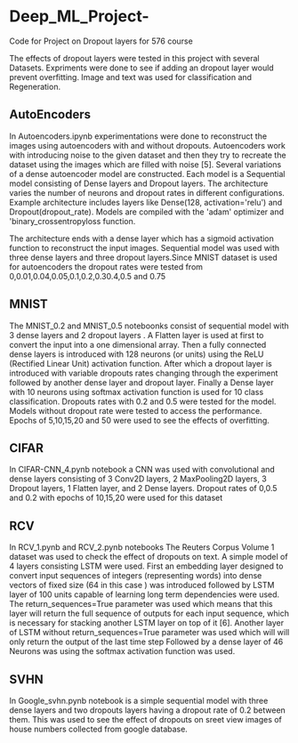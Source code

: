 # Deep_ML_Project-
Code for Project on Dropout layers for 576 course

The effects of dropout layers were tested in this project with several Datasets. Expriments were done to see if adding an dropout layer would prevent overfitting. Image and text was used for classification and Regeneration.

## AutoEncoders 

  In Autoencoders.ipynb experimentations were done to reconstruct the images using autoencoders with and without dropouts. Autoencoders work with introducing noise to the given dataset and then they try to recreate the dataset using the images which are filled with noise [5]. Several variations of a dense autoencoder model are constructed. Each model is a Sequential model consisting of Dense layers and Dropout layers. The architecture varies the number of neurons and dropout rates in different configurations. Example architecture includes layers like Dense(128, activation='relu') and Dropout(dropout_rate). Models are compiled with the 'adam' optimizer and 'binary_crossentropyloss function.

  The architecture ends with a dense layer which has a sigmoid activation function to reconstruct the input images. Sequential model was used with three dense layers and three dropout layers.Since MNIST dataset is used for autoencoders the dropout rates were tested from 0,0.01,0.04,0.05,0.1,0.2,0.30.4,0.5 and 0.75

## MNIST 

  The MNIST_0.2 and MNIST_0.5 noteboonks consist of sequential model with 3 dense layers and 2 dropout layers . A Flatten
layer is used at first to convert the input into a one dimensional array. Then a fully connected dense layers is introduced with 128 neurons (or units) using the ReLU (Rectified Linear Unit) activation function. After which a dropout layer is introduced with variable dropouts rates changing through the experiment followed by another dense layer and dropout layer. Finally a Dense layer with 10 neurons using softmax activation function is used for 10 class classification.
Dropouts rates with 0.2 and 0.5 were tested for the model. Models without dropout rate were tested to access the performance. Epochs of 5,10,15,20 and 50 were used to see the effects of overfitting.

## CIFAR 

  In CIFAR-CNN_4.pynb notebook a CNN was used with convolutional and dense layers consisting of 3 Conv2D layers, 2 MaxPooling2D layers, 3 Dropout layers, 1 Flatten layer, and 2 Dense layers. Dropout rates of 0,0.5 and 0.2 with epochs of 10,15,20 were used for this dataset

## RCV 

  In RCV_1.pynb and RCV_2.pynb notebooks The Reuters Corpus Volume 1
dataset was used to check the effect of
dropouts on text. A simple model of 4
layers consisting LSTM were used.
First an embedding layer designed to
convert input sequences of integers
(representing words) into dense vectors
of fixed size (64 in this case ) was
introduced followed by LSTM layer of
100 units capable of learning long term
dependencies were used. The
return_sequences=True parameter was used which means that this layer will return the full sequence of outputs for each input sequence, which is necessary for stacking another LSTM layer on top of it [6]. Another layer of LSTM without return_sequences=True parameter was used which will will only return the output of the last time step Followed by a dense layer of 46 Neurons was using the softmax activation function was used.

## SVHN

  In Google_svhn.pynb notebook is a simple sequential model with three dense layers and two dropouts layers having a dropout rate of 0.2 between them. This was used to see the effect of dropouts on sreet view images of house numbers collected from google database.
